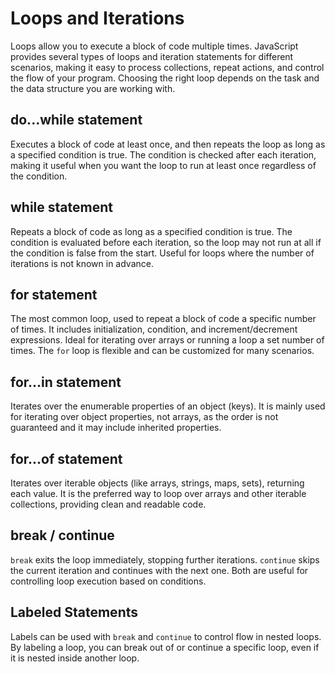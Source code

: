 # Loops and Iterations
Loops allow you to execute a block of code multiple times. JavaScript provides several types of loops and iteration statements for different scenarios, making it easy to process collections, repeat actions, and control the flow of your program. Choosing the right loop depends on the task and the data structure you are working with.

## do...while statement
Executes a block of code at least once, and then repeats the loop as long as a specified condition is true. The condition is checked after each iteration, making it useful when you want the loop to run at least once regardless of the condition.

## while statement
Repeats a block of code as long as a specified condition is true. The condition is evaluated before each iteration, so the loop may not run at all if the condition is false from the start. Useful for loops where the number of iterations is not known in advance.

## for statement
The most common loop, used to repeat a block of code a specific number of times. It includes initialization, condition, and increment/decrement expressions. Ideal for iterating over arrays or running a loop a set number of times. The `for` loop is flexible and can be customized for many scenarios.

## for...in statement
Iterates over the enumerable properties of an object (keys). It is mainly used for iterating over object properties, not arrays, as the order is not guaranteed and it may include inherited properties.

## for...of statement
Iterates over iterable objects (like arrays, strings, maps, sets), returning each value. It is the preferred way to loop over arrays and other iterable collections, providing clean and readable code.

## break / continue
`break` exits the loop immediately, stopping further iterations. `continue` skips the current iteration and continues with the next one. Both are useful for controlling loop execution based on conditions.

## Labeled Statements
Labels can be used with `break` and `continue` to control flow in nested loops. By labeling a loop, you can break out of or continue a specific loop, even if it is nested inside another loop.
